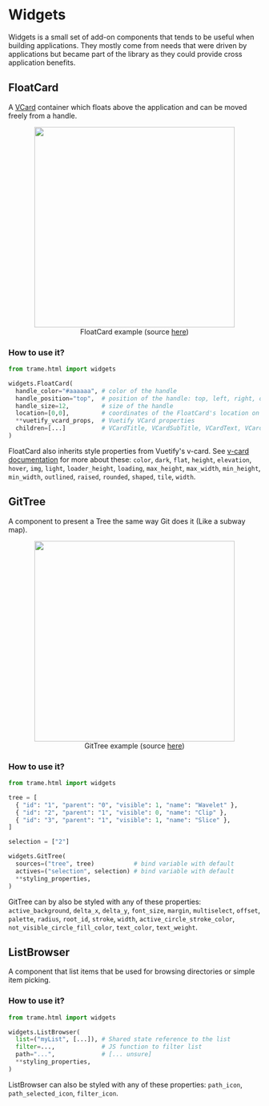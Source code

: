 # Widgets

Widgets is a small set of add-on components that tends to be useful when building applications. They mostly come from needs that were driven by applications but became part of the library as they could provide cross application benefits.

## FloatCard

A [VCard](https://vuetifyjs.com/en/components/cards/) container which floats above the application and can be moved freely from a handle.

<center>
  <figure>
    <img src="/trame/images/module-widgets-floatcard.gif" width="400px"/>
    <figcaption> FloatCard example (source <a href="https://github.com/Kitware/trame/tree/master/examples/Modules/Widgets/FloatCard.py">here</a>)</figcaption>
  </figure>
</center>

### How to use it?

```python
from trame.html import widgets

widgets.FloatCard(
  handle_color="#aaaaaa", # color of the handle
  handle_position="top",  # position of the handle: top, left, right, or bottom
  handle_size=12,         # size of the handle
  location=[0,0],         # coordinates of the FloatCard's location on the page
  **vuetify_vcard_props,  # Vuetify VCard properties
  children=[...]          # VCardTitle, VCardSubTitle, VCardText, VCardActions...
)
```

FloatCard also inherits style properties from Vuetify's v-card. See [v-card documentation](https://vuetifyjs.com/en/api/v-card/#props) for more about these: `color`, `dark`, `flat`, `height`, `elevation`, `hover`, `img`, `light`, `loader_height`, `loading`, `max_height`, `max_width`, `min_height`, `min_width`, `outlined`, `raised`, `rounded`, `shaped`, `tile`, `width`.

## GitTree

A component to present a Tree the same way Git does it (Like a subway map).

<center>
  <figure>
    <img src="/trame/images/module-widgets-gittree.jpg" width="400px"/>
    <figcaption> GitTree example (source <a href="https://github.com/Kitware/trame/tree/master/examples/Modules/Widgets/FloatCard.py">here</a>)</figcaption>
  </figure>
</center>

### How to use it?

```python
from trame.html import widgets

tree = [
  { "id": "1", "parent": "0", "visible": 1, "name": "Wavelet" },
  { "id": "2", "parent": "1", "visible": 0, "name": "Clip" },
  { "id": "3", "parent": "1", "visible": 1, "name": "Slice" },
]

selection = ["2"]

widgets.GitTree(
  sources=("tree", tree)           # bind variable with default
  actives=("selection", selection) # bind variable with default
  **styling_properties,
)
```

GitTree can by also be styled with any of these properties: `active_background`, `delta_x`, `delta_y`, `font_size`, `margin`, `multiselect`, `offset`, `palette`, `radius`, `root_id`, `stroke`, `width`, `active_circle_stroke_color`, `not_visible_circle_fill_color`, `text_color`, `text_weight`.


## ListBrowser

A component that list items that be used for browsing directories or simple item picking.

### How to use it?

```python
from trame.html import widgets

widgets.ListBrowser(
  list=("myList", [...]), # Shared state reference to the list
  filter=...,             # JS function to filter list
  path="...",             # [... unsure]
  **styling_properties,
)
```
ListBrowser can also be styled with any of these properties: `path_icon`, `path_selected_icon`, `filter_icon`.
